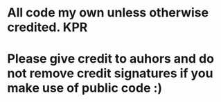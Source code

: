 
# All code my own unless otherwise credited.  KPR
# Please give credit to auhors and do not remove credit signatures if you make use of public code :)


